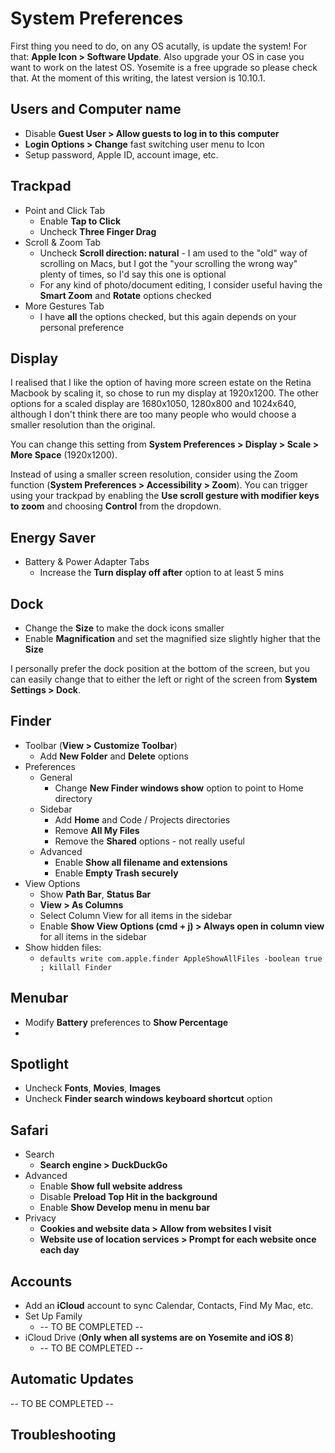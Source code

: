 # System Preferences

First thing you need to do, on any OS acutally, is update the system! For that: **Apple Icon > Software Update**. Also upgrade your OS in case you want to work on the latest OS. Yosemite is a free upgrade so please check that. At the moment of this writing, the latest version is 10.10.1.

## Users and Computer name

* Disable **Guest User > Allow guests to log in to this computer**
* **Login Options > Change** fast switching user menu to Icon
* Setup password, Apple ID, account image, etc.

## Trackpad

* Point and Click Tab
    * Enable **Tap to Click** 
    * Uncheck **Three Finger Drag**
* Scroll & Zoom Tab
    * Uncheck **Scroll direction: natural** - I am used to the "old" way of scrolling on Macs, but I got the "your scrolling the wrong way" plenty of times, so I'd say this one is optional
    * For any kind of photo/document editing, I consider useful having the **Smart Zoom** and **Rotate** options checked
* More Gestures Tab
    * I have **all** the options checked, but this again depends on your personal preference

## Display

I realised that I like the option of having more screen estate on the Retina Macbook by scaling it, so chose to run my display at 1920x1200. The other options for a scaled display are 1680x1050, 1280x800 and 1024x640, although I don't think there are too many people who would choose a smaller resolution than the original. 

You can change this setting from **System Preferences > Display > Scale > More Space** (1920x1200).

Instead of using a smaller screen resolution, consider using the Zoom function (**System Preferences > Accessibility > Zoom**). You can trigger using your trackpad by enabling the **Use scroll gesture with modifier keys to zoom** and choosing **Control** from the dropdown.

## Energy Saver

* Battery & Power Adapter Tabs
    * Increase the **Turn display off after** option to at least 5 mins

## Dock

* Change the **Size** to make the dock icons smaller
* Enable **Magnification** and set the magnified size slightly higher that the **Size**


I personally prefer the dock position at the bottom of the screen, but you can easily change that to either the left or right of the screen from **System Settings > Dock**.

## Finder

* Toolbar (**View > Customize Toolbar**)
    * Add **New Folder** and **Delete** options
* Preferences
    * General
        * Change **New Finder windows show** option to point to Home directory
    * Sidebar
        * Add **Home** and Code / Projects directories
        * Remove **All My Files**
        * Remove the **Shared** options - not really useful
    * Advanced
        * Enable **Show all filename and extensions**
        * Enable **Empty Trash securely**
* View Options
    * Show **Path Bar**, **Status Bar**
    * **View > As Columns**
    * Select Column View for all items in the sidebar
    * Enable **Show View Options (cmd + j) > Always open in column view** for all items in the sidebar
* Show hidden files:
    * `defaults write com.apple.finder AppleShowAllFiles -boolean true ; killall Finder`

## Menubar

* Modify **Battery** preferences to **Show Percentage**
* 

## Spotlight

* Uncheck **Fonts**, **Movies**, **Images**
* Uncheck **Finder search windows keyboard shortcut** option

## Safari

* Search
    * **Search engine > DuckDuckGo**
* Advanced
    * Enable **Show full website address**
    * Disable **Preload Top Hit in the background**
    * Enable **Show Develop menu in menu bar**
* Privacy
    * **Cookies and website data > Allow from websites I visit**
    * **Website use of location services > Prompt for each website once each day** 

## Accounts

* Add an **iCloud** account to sync Calendar, Contacts, Find My Mac, etc.
* Set Up Family
    * -- TO BE COMPLETED --
* iCloud Drive (**Only when all systems are on Yosemite and iOS 8**)
    * -- TO BE COMPLETED --

## Automatic Updates

-- TO BE COMPLETED --

## Troubleshooting